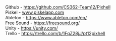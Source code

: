 Github - https://github.com/CS362-Team12/Pixhell <br>
Piskel - www.piskelapp.com <br>
Ableton - https://www.ableton.com/en/ <br>
Free Sound - https://freesound.org/ <br>
Unity - https://unity.com/ <br>
Trello - https://trello.com/b/1FqZ28jJ/pt12pixhell <br>
